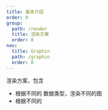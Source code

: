 ```yaml
---
title: 基本介绍
order: 0
group:
  path: /render
  title: 渲染方案
  order: 0
nav:
  title: Graphin
  path: /graphin
  order: 0
---
```


渲染方案，包含

- 根据不同的 数据类型，渲染不同的图
- 根据不同的
